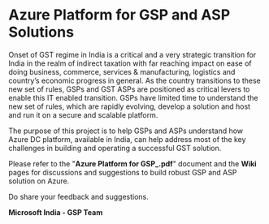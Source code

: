 
# Azure Platform for GSP and ASP Solutions
Onset of GST regime in India is a critical and a very strategic transition for India in the realm of indirect taxation with far reaching impact on ease of doing business, commerce, services &amp; manufacturing, logistics and country’s economic progress in general. As the country transitions to these new set of rules, GSPs and GST ASPs are positioned as critical levers to enable this IT enabled transition. GSPs have limited time to understand the new set of rules, which are rapidly evolving, develop a solution and host and run it on a secure and scalable platform. 

The purpose of this project is to help GSPs and ASPs understand how Azure DC platform, available in India, can help address most of the key challenges in building and operating a successful GST solution.

Please refer to the "**Azure Platform for GSP_<version>.pdf**" document and the **Wiki** pages for discussions and suggestions to build robust GSP and ASP solution on Azure.

Do share your feedback and suggestions.

**Microsoft India - GSP Team**

